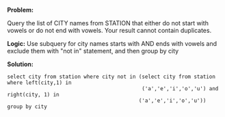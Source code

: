 **Problem:**

Query the list of CITY names from STATION that either do not start with vowels or do not end with vowels. Your result cannot contain duplicates.


**Logic:**
Use subquery for city names starts with AND ends with vowels and exclude them with "not in" statement, and then group by city

**Solution:**

```
select city from station where city not in (select city from station where left(city,1) in 
                                            ('a','e','i','o','u') and right(city, 1) in
                                           ('a','e','i','o','u')) group by city

```
